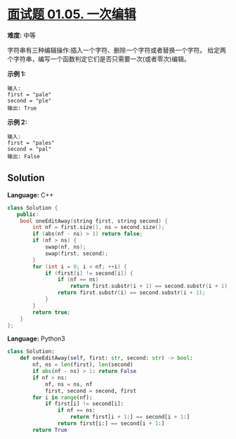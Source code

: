 # [面试题 01.05. 一次编辑](https://leetcode-cn.com/problems/one-away-lcci/)

**难度:** 中等

字符串有三种编辑操作:插入一个字符、删除一个字符或者替换一个字符。 给定两个字符串，编写一个函数判定它们是否只需要一次(或者零次)编辑。



 **示例 1:** 

```
输入: 
first = "pale"
second = "ple"
输出: True
```



 **示例 2:** 

```
输入: 
first = "pales"
second = "pal"
输出: False
```

## Solution


**Language:** C++
```C++
class Solution {
   public:
    bool oneEditAway(string first, string second) {
        int nf = first.size(), ns = second.size();
        if (abs(nf - ns) > 1) return false;
        if (nf > ns) {
            swap(nf, ns);
            swap(first, second);
        }
        for (int i = 0; i < nf; ++i) {
            if (first[i] != second[i]) {
                if (nf == ns)
                    return first.substr(i + 1) == second.substr(i + 1);
                return first.substr(i) == second.substr(i + 1);
            }
        }
        return true;
    }
};

```

**Language:** Python3
```Python
class Solution:
    def oneEditAway(self, first: str, second: str) -> bool:
        nf, ns = len(first), len(second)
        if abs(nf - ns) > 1: return False
        if nf > ns:
            nf, ns = ns, nf
            first, second = second, first
        for i in range(nf):
            if first[i] != second[i]:
                if nf == ns:
                    return first[i + 1:] == second[i + 1:]
                return first[i:] == second[i + 1:]
        return True

```